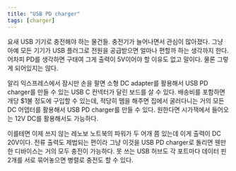 ```yaml
---
title: "USB PD charger"
tags: [charger]
---
```


요새 USB 기기로 충전해야 하는 물건들. 충전기가 늘어나면서 관심이 많아졌다. 그냥 아예 모든 기기가 USB 플러그로 전원을 공급받으면 얼마나 편할까 하는 생각까지 한다. 어차피 PD를 생각하면 구태여 그게 출력이 5V이어야 할 이유도 없고 말이다. 물론 그렇게 되어있지는 않다.

알리 익스프레스에서 잠시만 손을 팔면 소형 DC adapter를 활용해서 USB PD charger를 만들 수 있는 USB C 컨넥터가 달린 보드를 살 수 있다. 배송비를 포함하면 개당 $1불 정도에 구입할 수 있는데, 적당히 뗌을 해주면 집에서 굴러다니는 거의 모든 DC 어뎁터를 활용해서 USB PD charger를 만들 수 있다. 원한다면 시가잭에서 들어오는 12V DC를 활용해서도 가능하다.

이를테면 이제 쓰지 않는 레노보 노트북의 파워가 두 어개 쯤 있는데 이게 출력이 DC 20V이다. 전류 출력도 제법되는 편이라 그냥 이것을 USB PD charger로 돌리면 웬만한 디바이스는 거의 모두 충전이 가능하다. 못 쓰는 USB 허브도 각 포트마다 데이터 핀 2개를 서로 묶어놓으면 병렬로 충전도 할 수 있다. 